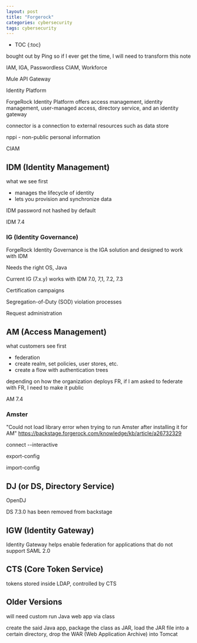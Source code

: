 ```yaml
---
layout: post
title: "Forgerock"
categories: cybersecurity
tags: cybersecurity
---
```


* TOC
{:toc}

bought out by Ping so if I ever get the time, I will need to transform this note

IAM, IGA, Passwordless CIAM, Workforce

Mule API Gateway



Identity Platform

ForgeRock Identity Platform offers access management, identity management, user-managed access, directory service, and an identity gateway



connector is a connection to external resources such as data store



nppi - non-public personal information



CIAM



## IDM (Identity Management)

what we see first

  - manages the lifecycle of identity
  - lets you provision and synchronize data



IDM password not hashed by default



IDM 7.4



### IG (Identity Governance)

ForgeRock Identity Governance is the IGA solution and designed to work with IDM

Needs the right OS, Java

Current IG (7.x.y) works with IDM 7.0, 7,1, 7.2, 7.3

Certification campaigns

Segregation-of-Duty (SOD) violation processes

Request administration



## AM (Access Management)

what customers see first

  - federation
  - create realm, set policies, user stores, etc.
  - create a flow with authentication trees

depending on how the organization deploys FR, if I am asked to federate with FR, I need to make it public



AM 7.4



### Amster

"Could not load library error when trying to run Amster after installing it for AM"
https://backstage.forgerock.com/knowledge/kb/article/a26732329



connect --interactive



export-config 



import-config



## DJ (or DS, Directory Service)

OpenDJ



DS 7.3.0 has been removed from backstage



## IGW (Identity Gateway)

Identity Gateway helps enable federation for applications that do not support SAML 2.0



## CTS (Core Token Service)

tokens stored inside LDAP, controlled by CTS



## Older Versions

will need custom run Java web app via class



create the said Java app, package the class as JAR, load the JAR file into a certain directory, drop the WAR (Web Application Archive) into Tomcat


